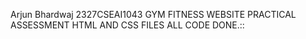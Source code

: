 Arjun Bhardwaj
2327CSEAI1043
GYM FITNESS WEBSITE PRACTICAL ASSESSMENT
HTML AND CSS FILES ALL CODE DONE.::
